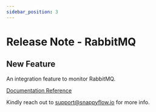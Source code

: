 ```yaml
---
sidebar_position: 3 
---
```

# Release Note - RabbitMQ

## New Feature

An integration feature to monitor RabbitMQ.

[Documentation Reference](/docs/selfhosted-turbo/Integrations/rabbitmqinstance)

Kindly reach out to [support@snappyflow.io](mailto:support@snappyflow.io) for more info.
